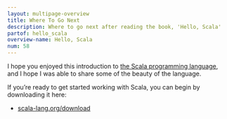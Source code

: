 ```yaml
---
layout: multipage-overview
title: Where To Go Next
description: Where to go next after reading the book, 'Hello, Scala'
partof: hello_scala
overview-name: Hello, Scala
num: 58
---
```


I hope you enjoyed this introduction to [the Scala programming language](https://www.scala-lang.org), and I hope I was able to share some of the beauty of the language.

If you’re ready to get started working with Scala, you can begin by downloading it here:

- [scala-lang.org/download](https://www.scala-lang.org/download/)

<!--
To learn more about Scala, here are some of the best resources I know. First, as a special mention, [Programming in Scala](https://www.amazon.com/Programming-Scala-Updated-2-12/dp/0981531687/) is written by Martin Odersky (creator of Scala), Bill Venners (creator of ScalaTest and more), and Lex Spoon, and I consider it to be *the* reference for the Scala language.

My other books on Scala are:

- *Scala Cookbook*
- *Functional Programming, Simplified*

The Cookbook shares the most common recipes for working with Scala, and the second book attempts to make learning functional programming as simple as possible.

In alphabetical order, I’ve read these other books, and I can recommend them:

- *Akka Concurrency*
- *Functional and Reactive Domain Modeling*
- *Functional Programming in Scala*
- *Java Concurrency in Practice*
- *Learning Concurrent Programming in Scala*
- *Scala for the Impatient* is a good quick reference guide

-->







